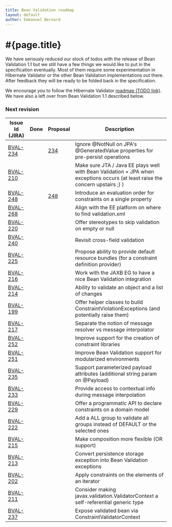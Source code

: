 ```yaml
---
title: Bean Validation roadmap
layout: default
author: Emmanuel Bernard
---
```


# #{page.title}

We have seriously reduced our stock of todos with the release of Bean
Validation 1.1 but we still have a few things we would like to put in the
specification eventually.  Most of them require some experimentation in
Hibernate Validator or the other Bean Validation implementations out there.
After feedback they will be ready to be folded back in the specification.

We encourage you to follow the Hibernate Validator [roadmap (TODO link)](#). We
have also a left over from Bean Validation 1.1 described below.


### Next revision  <a id="next"></a>

| Issue Id (JIRA)                                           | Done | Proposal | Description |
| --------------------------------------------------------- | ---- | -------- | --------------------------- |
| [BVAL-234](https://hibernate.onjira.com/browse/BVAL-234)  |  | [234](/proposals/BVAL-234) | Ignore @NotNull on JPA's @GeneratedValue properties for pre-persist operations
| [BVAL-210](https://hibernate.onjira.com/browse/BVAL-210)  |  |  | Make sure JTA / Java EE plays well with Bean Validation + JPA when exceptions occurs (at least raise the concern upstairs ;) )
| [BVAL-248](https://hibernate.onjira.com/browse/BVAL-248)  |  | [248](/proposals/BVAL-248) | Introduce an evaluation order for constraints on a single property 
| [BVAL-268](https://hibernate.onjira.com/browse/BVAL-268)  |  |  | Align with the EE platform on where to find validation.xml
| [BVAL-220](https://hibernate.onjira.com/browse/BVAL-220)  |  |  | Offer stereotypes to skip validation on empty or null
| [BVAL-240](https://hibernate.onjira.com/browse/BVAL-240)  |  |  | Revisit cross-field validation
| [BVAL-225](https://hibernate.onjira.com/browse/BVAL-225)  |  |  | Propose ability to provide default resource bundles (for a constraint definition provider)
| [BVAL-216](https://hibernate.onjira.com/browse/BVAL-216)  |  |  | Work with the JAXB EG to have a nice Bean Validation integration
| [BVAL-214](https://hibernate.onjira.com/browse/BVAL-214)  |  |  | Ability to validate an object and a list of changes
| [BVAL-199](https://hibernate.onjira.com/browse/BVAL-199)  |  |  | Offer helper classes to build ConstraintViolationExceptions (and potentially raise them)
| [BVAL-217](https://hibernate.onjira.com/browse/BVAL-217)  |  |  | Separate the notion of message resolver vs message interpolator
| [BVAL-252](https://hibernate.onjira.com/browse/BVAL-252)  |  |  | Improve support for the creation of constraint libraries
| [BVAL-251](https://hibernate.onjira.com/browse/BVAL-251)  |  |  | Improve Bean Validation support for modularized environments
| [BVAL-235](https://hibernate.onjira.com/browse/BVAL-235)  |  |  | Support parameterized payload attributes (additional string param on @Payload) 
| [BVAL-233](https://hibernate.onjira.com/browse/BVAL-233)  |  |  | Provide access to contextual info during message interpolation
| [BVAL-229](https://hibernate.onjira.com/browse/BVAL-229)  |  |  | Offer a programmatic API to declare constraints on a domain model
| [BVAL-222](https://hibernate.onjira.com/browse/BVAL-222)  |  |  | Add a ALL group to validate all groups instead of DEFAULT or the selected ones
| [BVAL-215](https://hibernate.onjira.com/browse/BVAL-215)  |  |  | Make composition more flexible (OR support)
| [BVAL-213](https://hibernate.onjira.com/browse/BVAL-213)  |  |  | Convert persistence storage exception into Bean Validation exceptions
| [BVAL-202](https://hibernate.onjira.com/browse/BVAL-202)  |  |  | Apply constraints on the elements of an iterator
| [BVAL-211](https://hibernate.onjira.com/browse/BVAL-211)  |  |  | Consider making javax.validation.ValidatorContext a self-referential generic type
| [BVAL-237](https://hibernate.onjira.com/browse/BVAL-237)  |  |  | Expose validated bean via ConstraintValidatorContext

